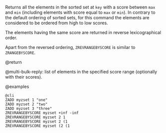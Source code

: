 Returns all the elements in the sorted set at `key` with a score between `max`
and `min` (including elements with score equal to `max` or `min`).
In contrary to the default ordering of sorted sets, for this command the
elements are considered to be ordered from high to low scores.

The elements having the same score are returned in reverse lexicographical
order.

Apart from the reversed ordering, `ZREVRANGEBYSCORE` is similar to
`ZRANGEBYSCORE`.

@return

@multi-bulk-reply: list of elements in the specified score range (optionally
with their scores).

@examples

    @cli
    ZADD myzset 1 "one"
    ZADD myzset 2 "two"
    ZADD myzset 3 "three"
    ZREVRANGEBYSCORE myzset +inf -inf
    ZREVRANGEBYSCORE myzset 2 1
    ZREVRANGEBYSCORE myzset 2 (1
    ZREVRANGEBYSCORE myzset (2 (1
